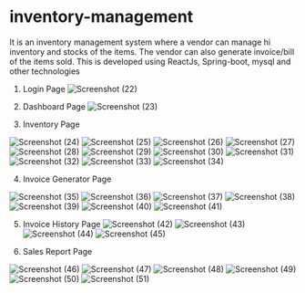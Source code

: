 # inventory-management
It is an inventory management system where a vendor can manage hi inventory and stocks of the items. The vendor can also generate invoice/bill of the items sold. This is developed using ReactJs, Spring-boot, mysql and other technologies

1) Login Page
![Screenshot (22)](https://user-images.githubusercontent.com/84610418/236882006-5851f484-3966-4d93-aa36-e6557a0998be.png)

2) Dashboard Page
![Screenshot (23)](https://user-images.githubusercontent.com/84610418/236882493-02952c40-9457-4fc9-b776-bfdc5cbf9868.png)

3) Inventory Page

![Screenshot (24)](https://user-images.githubusercontent.com/84610418/236882578-52099021-0dbe-4936-9602-a43d7c5aed3d.png)
![Screenshot (25)](https://user-images.githubusercontent.com/84610418/236882590-0fc7adb2-d458-4677-a6a1-b38a872fa1e0.png)
![Screenshot (26)](https://user-images.githubusercontent.com/84610418/236882597-622ca732-f087-4585-af88-73f341bc8716.png)
![Screenshot (27)](https://user-images.githubusercontent.com/84610418/236882605-20bc326a-15ec-443e-a785-018f6790cc36.png)
![Screenshot (28)](https://user-images.githubusercontent.com/84610418/236882616-82a684af-57be-4ab8-9c46-6e20bb7f5154.png)
![Screenshot (29)](https://user-images.githubusercontent.com/84610418/236882626-11bfb3f5-05e7-48cb-b920-8040c6964d7f.png)
![Screenshot (30)](https://user-images.githubusercontent.com/84610418/236882630-65b0430a-fcfc-4c1b-aa66-48cb1419a62e.png)
![Screenshot (31)](https://user-images.githubusercontent.com/84610418/236882638-1714d03c-5b4d-45e3-a520-321596d10da4.png)
![Screenshot (32)](https://user-images.githubusercontent.com/84610418/236882646-25d00900-3c2a-4d62-964b-a2c8c2b0962b.png)
![Screenshot (33)](https://user-images.githubusercontent.com/84610418/236882652-853dc4fe-31af-4be4-a73a-2f61c1745d25.png)
![Screenshot (34)](https://user-images.githubusercontent.com/84610418/236882656-7b9c03b9-ce37-459e-8dfd-ab51823f3d3a.png)

4) Invoice Generator Page

![Screenshot (35)](https://user-images.githubusercontent.com/84610418/236882744-1b214826-feb4-4a81-8f05-78e3988b59a7.png)
![Screenshot (36)](https://user-images.githubusercontent.com/84610418/236882771-5af4d19a-e31a-441e-87c6-3ff18d57e550.png)
![Screenshot (37)](https://user-images.githubusercontent.com/84610418/236882777-03147464-ae0b-43ec-b84c-27cf61aeeea0.png)
![Screenshot (38)](https://user-images.githubusercontent.com/84610418/236883097-2bb35d30-c118-40ed-bd49-7a3848e71a65.png)
![Screenshot (39)](https://user-images.githubusercontent.com/84610418/236882783-870e3dfd-04f1-4706-9d4e-3c47543ba729.png)
![Screenshot (40)](https://user-images.githubusercontent.com/84610418/236882791-2e0015a2-330b-4e04-bb84-b6cdd7dd9b33.png)
![Screenshot (41)](https://user-images.githubusercontent.com/84610418/236882794-2da3c145-8876-4fa7-9cc2-a0ba1d4e0c23.png)

5) Invoice History Page
![Screenshot (42)](https://user-images.githubusercontent.com/84610418/236883185-0277abf8-65a8-4cd6-903d-cdadf99228b2.png)
![Screenshot (43)](https://user-images.githubusercontent.com/84610418/236883199-3aa68579-f0ca-498c-9c3c-c1d7e71cee03.png)
![Screenshot (44)](https://user-images.githubusercontent.com/84610418/236883207-a9d20cf5-9acb-4e88-a1f3-32d6f355807b.png)
![Screenshot (45)](https://user-images.githubusercontent.com/84610418/236883227-8bf00586-656b-4184-b6ba-538e6563ca62.png)

6) Sales Report Page

![Screenshot (46)](https://user-images.githubusercontent.com/84610418/236883353-c82d9134-75fb-42ea-ae5c-86506a576bc0.png)
![Screenshot (47)](https://user-images.githubusercontent.com/84610418/236883361-cd7faf1e-4c2b-49ed-820c-1b1ec2c17cb7.png)
![Screenshot (48)](https://user-images.githubusercontent.com/84610418/236883363-9f7153ca-ce36-4332-9e09-4440b4634bc6.png)
![Screenshot (49)](https://user-images.githubusercontent.com/84610418/236883366-43cc9f08-2396-400a-9150-a486d9bb6ea1.png)
![Screenshot (50)](https://user-images.githubusercontent.com/84610418/236883370-f4e0cf8e-a518-4c99-9c92-2bfc06928928.png)
![Screenshot (51)](https://user-images.githubusercontent.com/84610418/236883376-8a2ab1bc-fa7c-4e77-b403-c2c8e8cbe063.png)

